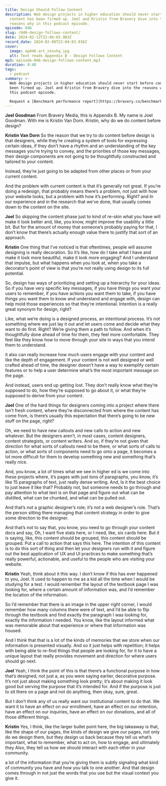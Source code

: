 ```yaml
---
title: Design Should Follow Content
description: Web design projects in higher education should never start before
  content has been firmed up. Joel and Kristin from Bravery dive into the
  reasons why in this podcast episode.
episode: 046
slug: /046-design-follows-content/
date: 2024-02-12T22:04:03.903Z
record_date: 2024-02-08T22:04:03.916Z
cover:
  image: ep046-art_xtnvhq.jpg
  alt: Text reads Appendix B - Design Follows Content
mp3: episode-046-design-follows-content.mp3
duration: 8:48
tags:
  - podcast
summary: >-
  Web design projects in higher education should never start before content has
  been firmed up. Joel and Kristin from Bravery dive into the reasons why in
  this podcast episode.

  Request a [Benchmark performance report](https://bravery.co/benchmark/) from Bravery Media.
---
```

**Joel Goodman**
From Bravery Media, this is Appendix B. My name is Joel Goodman. With me is Kristin Van Dorn. Kristin, why do we do content before design?

**Kristin Van Dorn** So the reason that we try to do content before design is that designers, while they’re creating a system of tools for expressing certain ideas, if they don’t have a rhythm and an understanding of the key messages you’re trying to convey, and the priorities of those key messages, their design components are not going to be thoughtfully constructed and tailored to your content.

Instead, they’re just going to be adapted from other places or from your current content.

And the problem with current content is that it’s generally not great. If you’re doing a redesign, that probably means there’s a problem, not just with how your website looks, but a problem with how it’s performing. Right? and In our experience and in the research that we’ve done, that usually comes down to the content on the site.

**Joel**
So skipping the content phase just to kind of re-skin what you have will make it look better and, like, you know, might improve the usability a little bit. But for the amount of money that someone’s probably paying for that, I don’t know that there’s actually enough value there to justify that sort of an approach.

**Kristin**
One thing that I’ve noticed is that oftentimes, people will assume designing is really decoration. So it’s like, how do I take what I have and make it look more beautiful, make it look more engaging? And I understand that impulse, but what happens when you look at, when you take a decorator’s point of view is that you’re not really using design to its full potential.

So, design has ways of prioritizing and setting up a hierarchy for your ideas. So if you have very specific key messages, if you have things you want your users to remember, if you have actions you want them to take, if you have things you want them to know and understand and engage with, design can help mold those experiences so that they’re intentional. Intention is a really great synonym for design, right?

Like, what we’re doing is a designed process, an intentional process. It’s not something where we just lay it out and let users come and decide what they want to do first. Right? We’re giving them a path to follow. And when it’s thoughtfully done ahead of time for them, they feel more comfortable. They feel like they know how to move through your site in ways that you intend them to understand.

it also can really increase how much users engage with your content and like the depth of engagement. If your content is not well designed or well crafted ahead of time, the designer doesn’t have a way to exemplify certain features or to help a user determine what’s the most important message on the page.

And instead, users end up getting lost. They don’t really know what they’re supposed to do, how they’re supposed to go about it, or what they’re supposed to derive from your content.

**Joel**
One of the hard things for designers coming into a project where there isn’t fresh content, where they’re disconnected from where the content has come from, is there’s usually this expectation that there’s going to be new stuff on the page, right?

Oh, we need to have new callouts and new calls to action and new whatever. But the designers aren’t, in most cases, content designers, content strategists, or content writers. And so, if they’re not given that direction for what sorts of callouts need to be there, or what sorts of calls to action, or what sorts of components need to go onto a page, it becomes a lot more difficult for them to develop something new and something that’s really nice.

And, you know, a lot of times what we see in higher ed is we come into these projects where, it’s pages with just tons of paragraphs, you know, it’s like 15 paragraphs of text, just really dense writing. And, Is it the best choice to just leave it like that? Probably not, but someone needs to go through and pay attention to what text is on that page and figure out what can be distilled, what can be chunked, and what can be pulled out.

And that’s not a graphic designer’s role; it’s not a web designer’s role. That’s the person sitting there managing that content strategy in order to give some direction to the designer.

And that’s not to say that, you know, you need to go through your content docs and say, Oh, I want five stats here, or I need, like, six cards here. But it is saying, like, this content should be grouped, this content should be grouped. Put a call to action that says this here. The intention of this content is to do this sort of thing and then let your designers run with it and figure out the best application of UX and UI practices to make something that’s really powerful, actionable, and useful to the people who are visiting your website.

**Kristin**
Yeah, think about it this way. I don’t know if this has ever happened to you, Joel. It used to happen to me as a kid all the time when I would be studying for a test. I would remember the layout of the textbook page I was looking for, where a certain amount of information was, and I’d remember the location of the information.

So I’d remember that there is an image in the upper right corner, I would remember how many columns there were of text, and I’d be able to flip through the textbook and find exactly the paragraph I was looking for, exactly the information I needed. You know, like the layout informed what was memorable about that experience or where that information was housed.

And I think that that is a lot of the kinds of memories that we store when our information is presented visually. And so it just helps with repetition; it helps with being able to re-find things that people are looking for, for it to have a unique layout that really provides movement and direction for where users should go next.

**Joel**
Yeah, I think the point of this is that there’s a functional purpose in how that’s designed, not just a, as you were saying earlier, decorative purpose. It’s not just about making something look pretty; it’s about making it look good but serving the purpose that it’s intended for. And if the purpose is just to sit there on a page and not do anything, then okay, sure, great.

But I don’t think any of us really want our institutional content to do that. We want it to have an effect on our enrollment, have an effect on our retention, have an effect on our inquiries, have an effect on our donations, and all of those different things.

**Kristin**
Yes, I think, like the larger bullet point here, the big takeaway is that, like the shape of our pages, the kinds of design we give our pages, not only do we design them, but they design us back because they tell us what’s important, what to remember, what to act on, how to engage, and ultimately they Also, they tell us how we should interact with each other in your community.

a lot of the information that you’re giving them is subtly signaling what kind of community you have and how you talk to one another. And that design comes through in not just the words that you use but the visual context you give it.